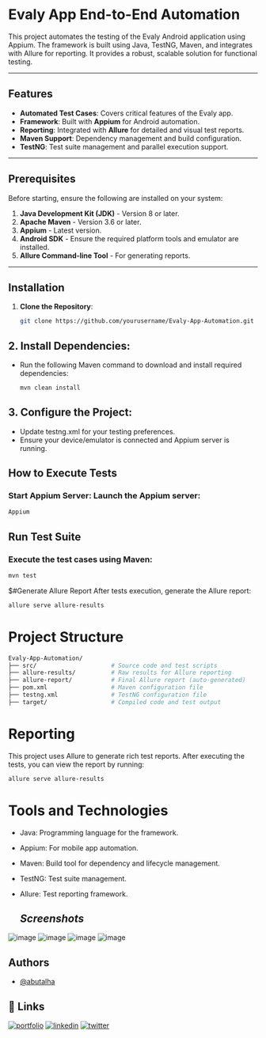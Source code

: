 # Evaly App End-to-End Automation

This project automates the testing of the Evaly Android application using Appium. The framework is built using Java, TestNG, Maven, and integrates with Allure for reporting. It provides a robust, scalable solution for functional testing.

---

## Features

- **Automated Test Cases**: Covers critical features of the Evaly app.
- **Framework**: Built with **Appium** for Android automation.
- **Reporting**: Integrated with **Allure** for detailed and visual test reports.
- **Maven Support**: Dependency management and build configuration.
- **TestNG**: Test suite management and parallel execution support.

---

## Prerequisites

Before starting, ensure the following are installed on your system:

1. **Java Development Kit (JDK)** - Version 8 or later.
2. **Apache Maven** - Version 3.6 or later.
3. **Appium** - Latest version.
4. **Android SDK** - Ensure the required platform tools and emulator are installed.
5. **Allure Command-line Tool** - For generating reports.

---

## Installation

1. **Clone the Repository**:
   
   ```bash
   git clone https://github.com/yourusername/Evaly-App-Automation.git
   
## 2. Install Dependencies: 
- Run the following Maven command to download and install required dependencies:
   ```bash
  mvn clean install

## 3. Configure the Project:
- Update testng.xml for your testing preferences.
- Ensure your device/emulator is connected and Appium server is running.

## How to Execute Tests
### Start Appium Server: Launch the Appium server:
```bash
Appium
```
## Run Test Suite
### Execute the test cases using Maven:
```bash
mvn test
```
$#Generate Allure Report
After tests execution, generate the Allure report:
```bash
allure serve allure-results

```
# Project Structure
```bash
Evaly-App-Automation/
├── src/                     # Source code and test scripts
├── allure-results/          # Raw results for Allure reporting
├── allure-report/           # Final Allure report (auto-generated)
├── pom.xml                  # Maven configuration file
├── testng.xml               # TestNG configuration file
├── target/                  # Compiled code and test output

```
# Reporting
This project uses Allure to generate rich test reports. After executing the tests, you can view the report by running:
```bash
allure serve allure-results

```
# Tools and Technologies
- Java: Programming language for the framework.
- Appium: For mobile app automation.
- Maven: Build tool for dependency and lifecycle management.
- TestNG: Test suite management.
- Allure: Test reporting framework.

  ## _Screenshots_
![image](https://github.com/user-attachments/assets/38fccfcd-19e9-4309-a21c-dd0e757ad04c)
![image](https://github.com/user-attachments/assets/4cfa4faa-555a-4117-8461-d60c2c0825c0)
![image](https://github.com/user-attachments/assets/3660d143-820d-4112-81f4-302bf64ba322)
![image](https://github.com/user-attachments/assets/ce9d6f94-4a14-40b0-a23b-eb353eb77688)


## Authors

- [@abutalha](https://github.com/md-abutalha)


## 🔗 Links
[![portfolio](https://img.shields.io/badge/my_portfolio-000?style=for-the-badge&logo=ko-fi&logoColor=white)](https://github.com/md-abutalha)
[![linkedin](https://img.shields.io/badge/linkedin-0A66C2?style=for-the-badge&logo=linkedin&logoColor=white)](https://www.linkedin.com/in/abu-talha1/)
[![twitter](https://img.shields.io/badge/twitter-1DA1F2?style=for-the-badge&logo=twitter&logoColor=white)](https://x.com/abu_talha0x)








